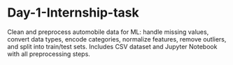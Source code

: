 # Day-1-Internship-task
Clean and preprocess automobile data for ML: handle missing values, convert data types, encode categories, normalize features, remove outliers, and split into train/test sets. Includes CSV dataset and Jupyter Notebook with all preprocessing steps.
